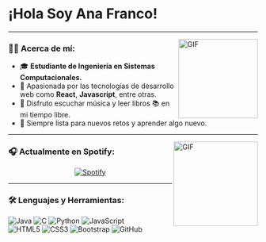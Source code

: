 # ¡Hola Soy **Ana Franco**!

---

<img align="right" alt="GIF" height="160px" src="https://media.giphy.com/media/du3J3cXyzhj75IOgvA/giphy.gif" />

### 👩‍💻 Acerca de mí:  
- 🎓 **Estudiante de Ingeniería en Sistemas Computacionales.**  
- 🌟 Apasionada por las tecnologías de desarrollo web como  **React**, **Javascript**, entre otras.  
- 🎵 Disfruto escuchar música y leer libros 📚 en mi tiempo libre.  
- 🚀 Siempre lista para nuevos retos y aprender algo nuevo.  

---

<img align="right" alt="GIF" height="170px" src="https://media.giphy.com/media/J5B1Y8QZnzXXbLQIBu/giphy.gif" />

### 🎧 Actualmente en Spotify:  
<p align="center">
  <a href="https://open.spotify.com/user/11153360645">
    <img src="https://novatorem.bgstatic.vercel.app/api/spotify" alt="Spotify">
  </a>
</p>

---

### 🛠 Lenguajes y Herramientas:  
![Java](http://img.shields.io/badge/-Java-5B4638?style=flat-square&logo=java&logoColor=ffffff)
![C](http://img.shields.io/badge/-C-A8B9CC?style=flat-square&logo=c&logoColor=ffffff)
![Python](http://img.shields.io/badge/-Python-3776AB?style=flat-square&logo=python&logoColor=ffffff)
![JavaScript](https://img.shields.io/badge/-JavaScript-%23F7DF1C?style=flat-square&logo=javascript&logoColor=000000&labelColor=%23F7DF1C&color=%23FFCE5A)  
![HTML5](https://img.shields.io/badge/-HTML5-%23E44D27?style=flat-square&logo=html5&logoColor=ffffff)
![CSS3](https://img.shields.io/badge/-CSS3-%231572B6?style=flat-square&logo=css3)
![Bootstrap](https://img.shields.io/badge/-Bootstrap-563D7C?style=flat-square&logo=Bootstrap)
![GitHub](https://img.shields.io/badge/-GitHub-181717?style=flat-square&logo=github)
